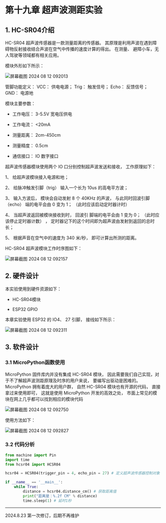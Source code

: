 # 第十九章 超声波测距实验

## 1. HC-SR04介绍

HC-SR04 超声波传感器是一款测量距离的传感器。 其原理是利用声波在遇到障碍物反射接收结合声波在空气中传播的速度计算的得出。 在测量、 避障小车，无人驾驶等领域都有相关应用。

模块外形如下所示：

![屏幕截图 2024 08 12 092013](https://img.picgo.net/2024/08/12/-2024-08-12-092013baa60a9247c3a01c.png)

管脚功能定义： VCC： 供电电源； Trig： 触发信号； Echo： 反馈信号； GND： 电源地

模块主要参数：

- 工作电压： 3-5.5V 宽电压供电

- 工作电流： <20mA

- 测量距离： 2cm-450cm

- 测量精度： 0.5cm

- 通信接口： IO 数字接口

超声波传感器模块使用两个 IO 口分别控制超声波发送和接收， 工作原理如下：

1、 给超声波模块接入电源和地；

2、 给脉冲触发引脚（trig） 输入一个长为 10us 的高电平方波；

3、 输入方波后， 模块会自动发射 8 个 40KHz 的声波， 与此同时回波引脚（echo） 端的电平会由 0 变为 1； （此时应该启动定时器计时）

4、 当超声波返回被模块接收到时， 回波引 脚端的电平会由 1 变为 0； （此时应该停止定时器计数） ， 定时器记下的这个时间即为超声波由发射到返回的总时长；

5、 根据声音在空气中的速度为 340 米/秒， 即可计算出所测的距离。

HC-SR04 超声波模块工作时序图如下：

![屏幕截图 2024 08 12 092157](https://img.picgo.net/2024/08/12/-2024-08-12-0921570f2a94a49755bba6.png)

## 2. 硬件设计

本实验使用到硬件资源如下：

- HC-SR04模块

- ESP32 GPIO

本章实验使用 ESP32 的 IO4、 27 引脚， 接线如下所示：

![屏幕截图 2024 08 12 092311](https://img.picgo.net/2024/08/12/-2024-08-12-092311ca056c90abd738be.png)

## 3. 软件设计

### 3.1 MicroPython函数使用

MicroPython 固件库内并没有集成 HC-SR04 模块， 因此需要我们自己实现，对于不了解超声波测距原理及时序的用户来说， 要编写出驱动是困难的。MicroPython 拥有着庞大的用户群， 自然 HC-SR04 模块也有开源的代码， 直接拿过来使用即可， 这就是使用 MicroPython 开发的高效之处， 市面上常见的模块在网上几乎都可以找到相应的模块代码

![屏幕截图 2024 08 12 092750](https://img.picgo.net/2024/08/12/-2024-08-12-0927503efd42fe29fe1a5b.png)

使用方法如下：

![屏幕截图 2024 08 12 092827](https://img.picgo.net/2024/08/12/-2024-08-12-092827e683d7cbcaf8bb28.png)

### 3.2 代码分析

```python
from machine import Pin
import time
from hcsr04 import HCSR04

hcsr04 = HCSR04(trigger_pin = 4, echo_pin = 27) # 定义超声波传感器控制对象

if __name__ == '__main__':
    while True:
        distance = hcsr04.distance_cm() # 获取距离值
        print("距离是：%.2f CM" % distance)
        time.sleep(1) # 延时1秒

```

---

2024.8.23 第一次修订，后期不再维护
